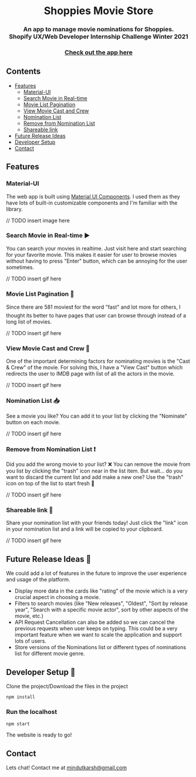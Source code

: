 <h1 align="center">
  Shoppies Movie Store
 </h1>

<h3 align="center">
  An app to manage movie nominations for Shoppies. 
  <br> Shopify UX/Web Developer Internship Challenge Winter 2021
</h3>
<h3 align="center">
  <a href="https://shoppies-movie-store.netlify.app/">Check out the app here</a>
</h3>

## Contents 
- [Features](#features)
  * [Material-UI](#material-ui)
  * [Search Movie in Real-time](#search-movie-in-real-time)
  * [Movie List Pagination](#movie-list-pagination)
  * [View Movie Cast and Crew](#view-movie-cast-and-crew)
  * [Nomination List](#nomination-list)
  * [Remove from Nomination List](#remove-from-nomination-list)
  * [Shareable link](#shareable-link)
- [Future Release Ideas](#future-release-ideas)
- [Developer Setup](#developer-setup)
- [Contact](#contact)



## Features 

### Material-UI 

The web app is built using [Material UI Components](https://material-ui.com/). I used them as they have lots of built-in customizable components and I'm familiar with the library. 

// TODO insert image here

### Search Movie in Real-time :arrow_forward:

You can search your movies in realtime. Just visit here and start searching for your favorite movie. This makes it easier for user to browse movies without having to press "Enter" button, which can be annoying for the user sometimes. 

// TODO insert gif here

### Movie List Pagination :1234:

Since there are 581 movies:exclamation: for the word "fast" and lot more for others, I thought its better to have pages that user can browse through instead of a long list of movies. 

// TODO insert gif here

### View Movie Cast and Crew :couple:

One of the important determining factors for nominating movies is the "Cast & Crew" of the movie. For solving this, I have a "View Cast" button which redirects the user to IMDB page with list of all the actors in the movie. 

// TODO insert gif here

### Nomination List :inbox_tray:

See a movie you like? You can add it to your list by clicking the "Nominate" button on each movie. 

// TODO insert gif here

### Remove from Nomination List :exclamation:

Did you add the wrong movie to your list? :x:  You can remove the movie from you list by clicking the "trash" icon near in the list item. But wait... do you want to discard the current list and add make a new one? Use the "trash" icon on top of the list to start fresh :repeat:

// TODO insert gif here

### Shareable link :paperclip:

Share your nomination list with your friends today! Just click the "link" icon in your nomination list and a link will be copied to your clipboard. 

// TODO insert gif here

## Future Release Ideas :scroll:

We could add a lot of features in the future to improve the user experience and usage of the platform. 
- Display more data in the cards like "rating" of the movie which is a very crucial aspect in choosing a movie. 
- Filters to search movies (like "New releases", "Oldest", "Sort by release year", "Search with a specific movie actor", sort by other aspects of the movie, etc.)
- API Request Cancellation can also be added so we can cancel the previous requests when user keeps on typing. This could be a very important feature when we want to scale the application and support lots of users.
- Store versions of the Nominations list or different types of nominations list for different movie genre.

## Developer Setup :wrench:

Clone the project/Download the files in the project

```
npm install
```
### Run the localhost
```
npm start
```
The website is ready to go! <br />

## Contact

Lets chat! Contact me at mindutkarsh@gmail.com

